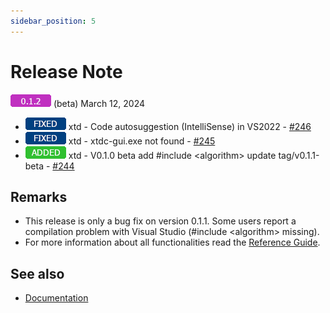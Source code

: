 ```yaml
---
sidebar_position: 5
---
```


# Release Note

![0.1.2](/pictures/releases/version_0_1_2.png) (beta) March 12, 2024

* ![fixed](/pictures/releases/status/fixed.png) xtd - Code autosuggestion (IntelliSense) in VS2022 - [#246](https://github.com/gammasoft71/xtd/issues/246)
* ![fixed](/pictures/releases/status/fixed.png) xtd - xtdc-gui.exe not found - [#245](https://github.com/gammasoft71/xtd/issues/245)
* ![added](/pictures/releases/status/added.png) xtd - V0.1.0 beta add #include <algorithm\> update tag/v0.1.1-beta - [#244](https://github.com/gammasoft71/xtd/pull/244)

## Remarks

* This release is only a bug fix on version 0.1.1. Some users report a compilation problem with Visual Studio (#include <algorithm\> missing).
* For more information about all functionalities read the [Reference Guide](https://gammasoft71.github.io/xtd/reference_guides/v0.1.2/index.html).

## See also

* [Documentation](/docs/documentation)
